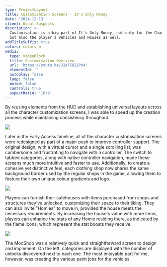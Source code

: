 ```yaml
---
type: ProjectLayout
title: Customisation Screens - It's Only Money
date: '2024-12-13'
client: Usual Suspects
description: >-
  Customisation is a big part of It's Only Money, not only for the Character,
  but also the player's Vehicles and Houses as well.
addTitleSuffix: true
colors: colors-b
media:
  type: VideoBlock
  title: Customisation Overview
  url: 'https://youtu.be/JIeTCDZ1Po4'
  elementId: ''
  autoplay: false
  loop: false
  muted: false
  controls: true
  aspectRatio: '16:9'
---
```

By reusing elements from the HUD and establishing universal layouts across all the character customization screens, I was able to speed up the creation process while maintaining consistency throughout.

![](/images/20241205222209_1.jpg)

Later in the Early Access timeline, all of the character customisation screens were redesigned as part of a major push to improve controller support. The original design, with a virtual cursor and a single scrolling list, was cumbersome and frustrating to navigate with a controller. The switch to tabbed categories, along with native controller navigation, made these screens much more intuitive and faster to use. Additionally, to create a cohesive yet distinctive feel, each clothing shop now shares the same background border used by the regular shops in the game, allowing them to feature their own unique colour gradients and logo.

![](/images/asbestos.jpg)

Players can furnish their safehouses with items purchased from shops and structures they've unlocked, customizing their space to their liking. They can also invite "Homies" to move in, provided the house meets the necessary requirements. By increasing the house's value with more items, players can enhance the stats of any Homie residing there, as indicated by the flame icons, which represent the stat boosts they receive.

![](/images/modshop.jpg)

The ModShop was a relatively quick and straightforward screen to design and implement. On the left, categories are displayed with the number of unlocks discovered next to each one. The most enjoyable part for me, however, was creating the various paint jobs for the vehicles.
